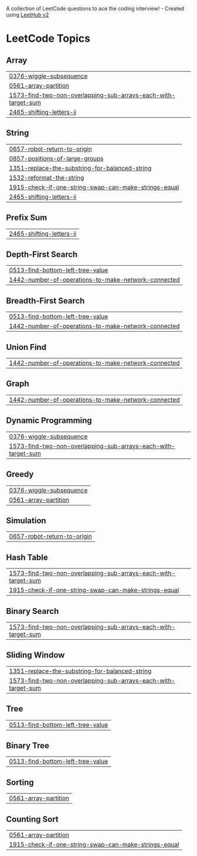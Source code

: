 A collection of LeetCode questions to ace the coding interview! - Created using [LeetHub v2](https://github.com/arunbhardwaj/LeetHub-2.0)
<!---LeetCode Topics Start-->
# LeetCode Topics
## Array
|  |
| ------- |
| [0376-wiggle-subsequence](https://github.com/0general/LeetCode/tree/master/0376-wiggle-subsequence) |
| [0561-array-partition](https://github.com/0general/LeetCode/tree/master/0561-array-partition) |
| [1573-find-two-non-overlapping-sub-arrays-each-with-target-sum](https://github.com/0general/LeetCode/tree/master/1573-find-two-non-overlapping-sub-arrays-each-with-target-sum) |
| [2465-shifting-letters-ii](https://github.com/0general/LeetCode/tree/master/2465-shifting-letters-ii) |
## String
|  |
| ------- |
| [0657-robot-return-to-origin](https://github.com/0general/LeetCode/tree/master/0657-robot-return-to-origin) |
| [0857-positions-of-large-groups](https://github.com/0general/LeetCode/tree/master/0857-positions-of-large-groups) |
| [1351-replace-the-substring-for-balanced-string](https://github.com/0general/LeetCode/tree/master/1351-replace-the-substring-for-balanced-string) |
| [1532-reformat-the-string](https://github.com/0general/LeetCode/tree/master/1532-reformat-the-string) |
| [1915-check-if-one-string-swap-can-make-strings-equal](https://github.com/0general/LeetCode/tree/master/1915-check-if-one-string-swap-can-make-strings-equal) |
| [2465-shifting-letters-ii](https://github.com/0general/LeetCode/tree/master/2465-shifting-letters-ii) |
## Prefix Sum
|  |
| ------- |
| [2465-shifting-letters-ii](https://github.com/0general/LeetCode/tree/master/2465-shifting-letters-ii) |
## Depth-First Search
|  |
| ------- |
| [0513-find-bottom-left-tree-value](https://github.com/0general/LeetCode/tree/master/0513-find-bottom-left-tree-value) |
| [1442-number-of-operations-to-make-network-connected](https://github.com/0general/LeetCode/tree/master/1442-number-of-operations-to-make-network-connected) |
## Breadth-First Search
|  |
| ------- |
| [0513-find-bottom-left-tree-value](https://github.com/0general/LeetCode/tree/master/0513-find-bottom-left-tree-value) |
| [1442-number-of-operations-to-make-network-connected](https://github.com/0general/LeetCode/tree/master/1442-number-of-operations-to-make-network-connected) |
## Union Find
|  |
| ------- |
| [1442-number-of-operations-to-make-network-connected](https://github.com/0general/LeetCode/tree/master/1442-number-of-operations-to-make-network-connected) |
## Graph
|  |
| ------- |
| [1442-number-of-operations-to-make-network-connected](https://github.com/0general/LeetCode/tree/master/1442-number-of-operations-to-make-network-connected) |
## Dynamic Programming
|  |
| ------- |
| [0376-wiggle-subsequence](https://github.com/0general/LeetCode/tree/master/0376-wiggle-subsequence) |
| [1573-find-two-non-overlapping-sub-arrays-each-with-target-sum](https://github.com/0general/LeetCode/tree/master/1573-find-two-non-overlapping-sub-arrays-each-with-target-sum) |
## Greedy
|  |
| ------- |
| [0376-wiggle-subsequence](https://github.com/0general/LeetCode/tree/master/0376-wiggle-subsequence) |
| [0561-array-partition](https://github.com/0general/LeetCode/tree/master/0561-array-partition) |
## Simulation
|  |
| ------- |
| [0657-robot-return-to-origin](https://github.com/0general/LeetCode/tree/master/0657-robot-return-to-origin) |
## Hash Table
|  |
| ------- |
| [1573-find-two-non-overlapping-sub-arrays-each-with-target-sum](https://github.com/0general/LeetCode/tree/master/1573-find-two-non-overlapping-sub-arrays-each-with-target-sum) |
| [1915-check-if-one-string-swap-can-make-strings-equal](https://github.com/0general/LeetCode/tree/master/1915-check-if-one-string-swap-can-make-strings-equal) |
## Binary Search
|  |
| ------- |
| [1573-find-two-non-overlapping-sub-arrays-each-with-target-sum](https://github.com/0general/LeetCode/tree/master/1573-find-two-non-overlapping-sub-arrays-each-with-target-sum) |
## Sliding Window
|  |
| ------- |
| [1351-replace-the-substring-for-balanced-string](https://github.com/0general/LeetCode/tree/master/1351-replace-the-substring-for-balanced-string) |
| [1573-find-two-non-overlapping-sub-arrays-each-with-target-sum](https://github.com/0general/LeetCode/tree/master/1573-find-two-non-overlapping-sub-arrays-each-with-target-sum) |
## Tree
|  |
| ------- |
| [0513-find-bottom-left-tree-value](https://github.com/0general/LeetCode/tree/master/0513-find-bottom-left-tree-value) |
## Binary Tree
|  |
| ------- |
| [0513-find-bottom-left-tree-value](https://github.com/0general/LeetCode/tree/master/0513-find-bottom-left-tree-value) |
## Sorting
|  |
| ------- |
| [0561-array-partition](https://github.com/0general/LeetCode/tree/master/0561-array-partition) |
## Counting Sort
|  |
| ------- |
| [0561-array-partition](https://github.com/0general/LeetCode/tree/master/0561-array-partition) |
| [1915-check-if-one-string-swap-can-make-strings-equal](https://github.com/0general/LeetCode/tree/master/1915-check-if-one-string-swap-can-make-strings-equal) |
<!---LeetCode Topics End-->